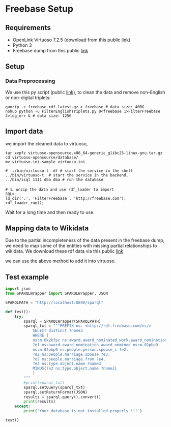 # Freebase Setup

## Requirements

- OpenLink Virtuoso 7.2.5 (download from this public [link](https://sourceforge.net/projects/virtuoso/files/virtuoso/))
- Python 3
- Freebase dump from this public [link](https://developers.google.com/freebase?hl=en)

## Setup

### Data Preprocessing

We use this py script (public [link)](https://github.com/lanyunshi/Multi-hopComplexKBQA/blob/master/code/FreebaseTool/FilterEnglishTriplets.py), to clean the data and remove non-English or non-digital triplets:

```shell
gunzip -c freebase-rdf-latest.gz > freebase # data size: 400G
nohup python -u FilterEnglishTriplets.py 0<freebase 1>FilterFreebase 2>log_err & # data size: 125G
```

## Import data

we import the cleaned data to virtuoso, 

```shell
tar xvpfz virtuoso-opensource.x86_64-generic_glibc25-linux-gnu.tar.gz
cd virtuoso-opensource/database/
mv virtuoso.ini.sample virtuoso.ini

# ../bin/virtuoso-t -df # start the service in the shell
../bin/virtuoso-t  # start the service in the backend.
../bin/isql 1111 dba dba # run the database

# 1、unzip the data and use rdf_loader to import
SQL>
ld_dir('.', 'FilterFreebase', 'http://freebase.com'); 
rdf_loader_run(); 
```

Wait for a long time and then ready to use.

## Mapping data to Wikidata

Due to the partial incompleteness of the data present in the freebase dump, we need to map some of the entities with missing partial relationships to wikidata. We download these rdf data via this public [link](https://developers.google.com/freebase?hl=en#freebase-wikidata-mappings)

we can use the above method to add it into virtuoso.

## Test example

```python
import json
from SPARQLWrapper import SPARQLWrapper, JSON

SPARQLPATH = "http://localhost:8890/sparql"

def test():
    try:
        sparql = SPARQLWrapper(SPARQLPATH)
        sparql_txt = """PREFIX ns: <http://rdf.freebase.com/ns/>
            SELECT distinct ?name3
            WHERE {
            ns:m.0k2kfpc ns:award.award_nominated_work.award_nominations ?e1.
            ?e1 ns:award.award_nomination.award_nominee ns:m.02pbp9.
            ns:m.02pbp9 ns:people.person.spouse_s ?e2.
            ?e2 ns:people.marriage.spouse ?e3.
            ?e2 ns:people.marriage.from ?e4.
            ?e3 ns:type.object.name ?name3
            MINUS{?e2 ns:type.object.name ?name2}
            }
        """
        #print(sparql_txt)
        sparql.setQuery(sparql_txt)
        sparql.setReturnFormat(JSON)
        results = sparql.query().convert()
        print(results)
    except:
        print('Your database is not installed properly !!!')

test()

```

## 
